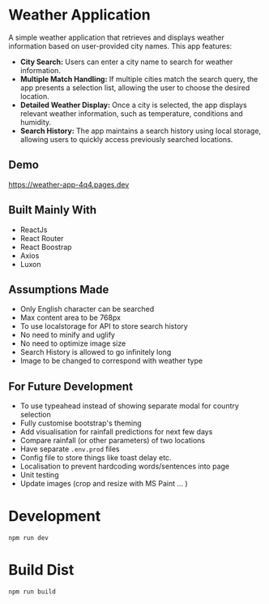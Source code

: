 # Weather Application
A simple weather application that retrieves and displays weather information based on user-provided city names.  This app features:

* **City Search:** Users can enter a city name to search for weather information.
* **Multiple Match Handling:** If multiple cities match the search query, the app presents a selection list, allowing the user to choose the desired location.
* **Detailed Weather Display:**  Once a city is selected, the app displays relevant weather information, such as temperature, conditions and humidity.
* **Search History:**  The app maintains a search history using local storage, allowing users to quickly access previously searched locations.

## Demo
https://weather-app-4q4.pages.dev

## Built Mainly With
* ReactJs
* React Router
* React Boostrap
* Axios
* Luxon

## Assumptions Made
* Only English character can be searched
* Max content area to be 768px
* To use localstorage for API to store search history
* No need to minify and uglify
* No need to optimize image size
* Search History is allowed to go infinitely long
* Image to be changed to correspond with weather type


## For Future Development
* To use typeahead instead of showing separate modal for country selection
* Fully customise bootstrap's theming
* Add visualisation for rainfall predictions for next few days
* Compare rainfall (or other parameters) of two locations
* Have separate `.env.prod` files
* Config file to store things like toast delay etc. 
* Localisation to prevent hardcoding words/sentences into page
* Unit testing
* Update images (crop and resize with MS Paint ... )

# Development
`npm run dev`

# Build Dist
`npm run build`
